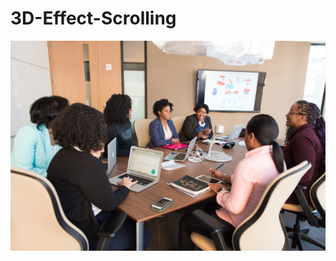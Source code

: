 # 3D-Effect-Scrolling


[![Demo](https://github.com/Naveen1331/3D-Effect-Scrolling/blob/main/3D%20Effect/home.jpg.jpg)](https://drive.google.com/file/d/1TDgSYTOLkf8K_f_Ww6AaHU6WUQokGYRW/view?usp=sharing)
